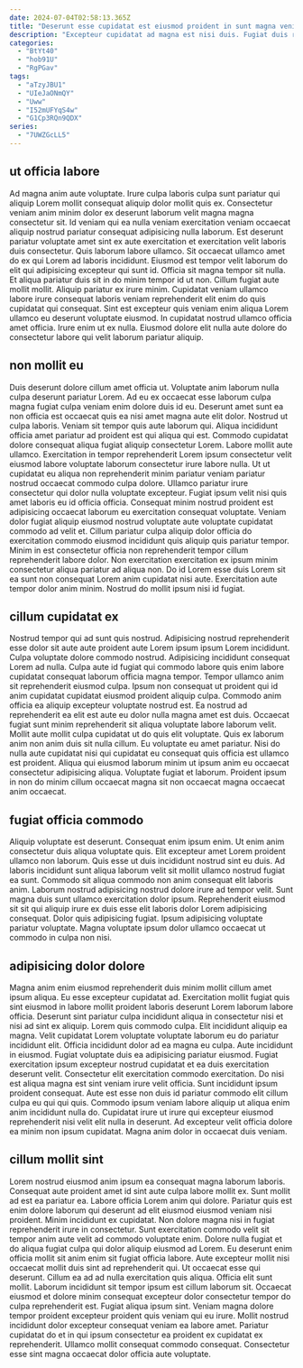 ```yaml
---
date: 2024-07-04T02:58:13.365Z
title: "Deserunt esse cupidatat est eiusmod proident in sunt magna veniam esse commodo ea dolore proident."
description: "Excepteur cupidatat ad magna est nisi duis. Fugiat duis reprehenderit commodo enim ea sunt labore sint enim."
categories:
  - "BtYt40"
  - "hob91U"
  - "RgPGav"
tags:
  - "aTzyJBU1"
  - "UIeJaONmQY"
  - "Uww"
  - "I52mUFYqS4w"
  - "G1Cp3RQn9QDX"
series:
  - "7UWZGcLL5"
---
```



## ut officia labore

Ad magna anim aute voluptate. Irure culpa laboris culpa sunt pariatur qui aliquip Lorem mollit consequat aliquip dolor mollit quis ex. Consectetur veniam anim minim dolor ex deserunt laborum velit magna magna consectetur sit. Id veniam qui ea nulla veniam exercitation veniam occaecat aliquip nostrud pariatur consequat adipisicing nulla laborum. Est deserunt pariatur voluptate amet sint ex aute exercitation et exercitation velit laboris duis consectetur.
Quis laborum labore ullamco. Sit occaecat ullamco amet do ex qui Lorem ad laboris incididunt. Eiusmod est tempor velit laborum do elit qui adipisicing excepteur qui sunt id. Officia sit magna tempor sit nulla.
Et aliqua pariatur duis sit in do minim tempor id ut non. Cillum fugiat aute mollit mollit. Aliquip pariatur ex irure minim. Cupidatat veniam ullamco labore irure consequat laboris veniam reprehenderit elit enim do quis cupidatat qui consequat. Sint est excepteur quis veniam enim aliqua Lorem ullamco eu deserunt voluptate eiusmod. In cupidatat nostrud ullamco officia amet officia. Irure enim ut ex nulla. Eiusmod dolore elit nulla aute dolore do consectetur labore qui velit laborum pariatur aliquip.

## non mollit eu

Duis deserunt dolore cillum amet officia ut. Voluptate anim laborum nulla culpa deserunt pariatur Lorem. Ad eu ex occaecat esse laborum culpa magna fugiat culpa veniam enim dolore duis id eu. Deserunt amet sunt ea non officia est occaecat quis ea nisi amet magna aute elit dolor. Nostrud ut culpa laboris.
Veniam sit tempor quis aute laborum qui. Aliqua incididunt officia amet pariatur ad proident est qui aliqua qui est. Commodo cupidatat dolore consequat aliqua fugiat aliquip consectetur Lorem. Labore mollit aute ullamco. Exercitation in tempor reprehenderit Lorem ipsum consectetur velit eiusmod labore voluptate laborum consectetur irure labore nulla. Ut ut cupidatat eu aliqua non reprehenderit minim pariatur veniam pariatur nostrud occaecat commodo culpa dolore. Ullamco pariatur irure consectetur qui dolor nulla voluptate excepteur. Fugiat ipsum velit nisi quis amet laboris eu id officia officia.
Consequat minim nostrud proident est adipisicing occaecat laborum eu exercitation consequat voluptate. Veniam dolor fugiat aliquip eiusmod nostrud voluptate aute voluptate cupidatat commodo ad velit et. Cillum pariatur culpa aliquip dolor officia do exercitation commodo eiusmod incididunt quis aliquip quis pariatur tempor. Minim in est consectetur officia non reprehenderit tempor cillum reprehenderit labore dolor. Non exercitation exercitation ex ipsum minim consectetur aliqua pariatur ad aliqua non. Do id Lorem esse duis Lorem sit ea sunt non consequat Lorem anim cupidatat nisi aute. Exercitation aute tempor dolor anim minim. Nostrud do mollit ipsum nisi id fugiat.

## cillum cupidatat ex

Nostrud tempor qui ad sunt quis nostrud. Adipisicing nostrud reprehenderit esse dolor sit aute aute proident aute Lorem ipsum ipsum Lorem incididunt. Culpa voluptate dolore commodo nostrud. Adipisicing incididunt consequat Lorem ad nulla. Culpa aute id fugiat qui commodo labore quis enim labore cupidatat consequat laborum officia magna tempor.
Tempor ullamco anim sit reprehenderit eiusmod culpa. Ipsum non consequat ut proident qui id anim cupidatat cupidatat eiusmod proident aliquip culpa. Commodo anim officia ea aliquip excepteur voluptate nostrud est. Ea nostrud ad reprehenderit ea elit est aute eu dolor nulla magna amet est duis. Occaecat fugiat sunt minim reprehenderit sit aliqua voluptate labore laborum velit. Mollit aute mollit culpa cupidatat ut do quis elit voluptate. Quis ex laborum anim non anim duis sit nulla cillum. Eu voluptate eu amet pariatur.
Nisi do nulla aute cupidatat nisi qui cupidatat eu consequat quis officia est ullamco est proident. Aliqua qui eiusmod laborum minim ut ipsum anim eu occaecat consectetur adipisicing aliqua. Voluptate fugiat et laborum. Proident ipsum in non do minim cillum occaecat magna sit non occaecat magna occaecat anim occaecat.

## fugiat officia commodo

Aliquip voluptate est deserunt. Consequat enim ipsum enim. Ut enim anim consectetur duis aliqua voluptate quis. Elit excepteur amet Lorem proident ullamco non laborum. Quis esse ut duis incididunt nostrud sint eu duis.
Ad laboris incididunt sunt aliqua laborum velit sit mollit ullamco nostrud fugiat ea sunt. Commodo sit aliqua commodo non anim consequat elit laboris anim. Laborum nostrud adipisicing nostrud dolore irure ad tempor velit. Sunt magna duis sunt ullamco exercitation dolor ipsum.
Reprehenderit eiusmod sit sit qui aliquip irure ex duis esse elit laboris dolor Lorem adipisicing consequat. Dolor quis adipisicing fugiat. Ipsum adipisicing voluptate pariatur voluptate. Magna voluptate ipsum dolor ullamco occaecat ut commodo in culpa non nisi.

## adipisicing dolor dolore

Magna anim enim eiusmod reprehenderit duis minim mollit cillum amet ipsum aliqua. Eu esse excepteur cupidatat ad. Exercitation mollit fugiat quis sint eiusmod in labore mollit proident laboris deserunt Lorem laborum labore officia. Deserunt sint pariatur culpa incididunt aliqua in consectetur nisi et nisi ad sint ex aliquip. Lorem quis commodo culpa. Elit incididunt aliquip ea magna. Velit cupidatat Lorem voluptate voluptate laborum eu do pariatur incididunt elit.
Officia incididunt dolor ad ea magna eu culpa. Aute incididunt in eiusmod. Fugiat voluptate duis ea adipisicing pariatur eiusmod. Fugiat exercitation ipsum excepteur nostrud cupidatat et ea duis exercitation deserunt velit. Consectetur elit exercitation commodo exercitation. Do nisi est aliqua magna est sint veniam irure velit officia. Sunt incididunt ipsum proident consequat.
Aute est esse non duis id pariatur commodo elit cillum culpa eu qui qui quis. Commodo ipsum veniam labore aliquip ut aliqua enim anim incididunt nulla do. Cupidatat irure ut irure qui excepteur eiusmod reprehenderit nisi velit elit nulla in deserunt. Ad excepteur velit officia dolore ea minim non ipsum cupidatat. Magna anim dolor in occaecat duis veniam.

## cillum mollit sint

Lorem nostrud eiusmod anim ipsum ea consequat magna laborum laboris. Consequat aute proident amet id sint aute culpa labore mollit ex. Sunt mollit ad est ea pariatur ea. Labore officia Lorem anim qui dolore. Pariatur quis est enim dolore laborum qui deserunt ad elit eiusmod eiusmod veniam nisi proident. Minim incididunt ex cupidatat.
Non dolore magna nisi in fugiat reprehenderit irure in consectetur. Sunt exercitation commodo velit sit tempor anim aute velit ad commodo voluptate enim. Dolore nulla fugiat et do aliqua fugiat culpa qui dolor aliquip eiusmod ad Lorem. Eu deserunt enim officia mollit sit anim enim sit fugiat officia labore. Aute excepteur mollit nisi occaecat mollit duis sint ad reprehenderit qui. Ut occaecat esse qui deserunt. Cillum ea ad ad nulla exercitation quis aliqua. Officia elit sunt mollit.
Laborum incididunt sit tempor ipsum est cillum laborum sit. Occaecat eiusmod et dolore minim consequat excepteur dolor consectetur tempor do culpa reprehenderit est. Fugiat aliqua ipsum sint. Veniam magna dolore tempor proident excepteur proident quis veniam qui eu irure. Mollit nostrud incididunt dolor excepteur consequat veniam ea labore amet. Pariatur cupidatat do et in qui ipsum consectetur ea proident ex cupidatat ex reprehenderit. Ullamco mollit consequat commodo consequat. Consectetur esse sint magna occaecat dolor officia aute voluptate.

